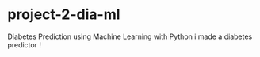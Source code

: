 # project-2-dia-ml
Diabetes Prediction using Machine Learning with Python
i made a diabetes predictor !
